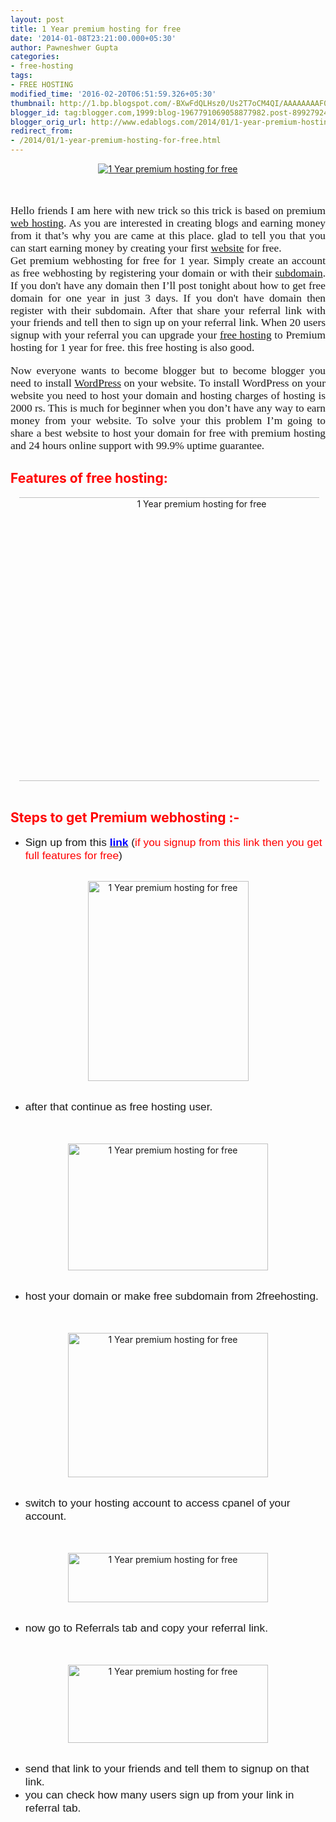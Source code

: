 ```yaml
---
layout: post
title: 1 Year premium hosting for free
date: '2014-01-08T23:21:00.000+05:30'
author: Pawneshwer Gupta
categories:
- free-hosting
tags:
- FREE HOSTING
modified_time: '2016-02-20T06:51:59.326+05:30'
thumbnail: http://1.bp.blogspot.com/-BXwFdQLHsz0/Us2T7oCM4QI/AAAAAAAAF04/_DXMT4t9onA/s72-c/bigrock+free+webhosting.png
blogger_id: tag:blogger.com,1999:blog-1967791069058877982.post-8992792404863728538
blogger_orig_url: http://www.edablogs.com/2014/01/1-year-premium-hosting-for-free.html
redirect_from:
- /2014/01/1-year-premium-hosting-for-free.html
---
```


<div dir="ltr" style="text-align: left;" trbidi="on"><div class="MsoNormal" style="text-align: left;"><div class="separator" style="clear: both; text-align: center;"><a href="http://1.bp.blogspot.com/-BXwFdQLHsz0/Us2T7oCM4QI/AAAAAAAAF04/_DXMT4t9onA/s1600/bigrock+free+webhosting.png" imageanchor="1" style="margin-left: 1em; margin-right: 1em;"><img alt="1 Year premium hosting for free" border="0" src="http://1.bp.blogspot.com/-BXwFdQLHsz0/Us2T7oCM4QI/AAAAAAAAF04/_DXMT4t9onA/s1600/bigrock+free+webhosting.png" title="1 Year premium hosting for free" /></a></div><span style="font-family: Georgia, Times New Roman, serif;"><br /></span><span style="font-family: Georgia, Times New Roman, serif;"><br /></span><br /><div class="MsoNormal" style="text-align: justify;"><span style="font-family: &quot;Verdana&quot;,&quot;sans-serif&quot;; font-size: 13.0pt; line-height: 115%;">Hello friends I am here with new trick so this trick is based on premium <a class="zem_slink" href="http://en.wikipedia.org/wiki/Web_hosting_service" rel="wikipedia" target="_blank" title="Web hosting service">web hosting</a>. As you are interested in creating blogs and earning money from it that’s why you are came at this place. glad to tell you that you can start earning money by creating your first <a class="zem_slink" href="http://en.wikipedia.org/wiki/Website" rel="wikipedia" target="_blank" title="Website">website</a> for free.<o:p></o:p></span></div><div class="MsoNormal" style="text-align: justify;"><span style="font-family: &quot;Verdana&quot;,&quot;sans-serif&quot;; font-size: 13.0pt; line-height: 115%;">Get premium webhosting for free for 1 year. Simply create an account as free webhosting by registering your domain or with their <a class="zem_slink" href="http://en.wikipedia.org/wiki/Subdomain" rel="wikipedia" target="_blank" title="Subdomain">subdomain</a>. If you don't have any domain then I’ll post tonight about how to get free domain for one year in just 3 days. If you don't have domain then register with their subdomain. After that share your referral link with your friends and tell then to sign up on your referral link. When 20 users signup with your referral you can upgrade your <a class="zem_slink" href="http://en.wikipedia.org/wiki/Free_web_hosting_service" rel="wikipedia" target="_blank" title="Free web hosting service">free hosting</a> to Premium hosting for 1 year for free. this free hosting is also good.<o:p></o:p></span></div><div style="text-align: justify;"><br /></div><div class="MsoNormal" style="text-align: justify;"><span style="font-family: &quot;Verdana&quot;,&quot;sans-serif&quot;; font-size: 13.0pt; line-height: 115%;">Now everyone wants to become blogger but to become blogger you need to install <a class="zem_slink" href="http://wordpress.org/" rel="homepage" target="_blank" title="WordPress">WordPress</a> on your website. To install WordPress on your website you need to host your domain and hosting charges of hosting is 2000 rs. This is much for beginner when you don’t have any way to earn money from your website. To solve your this problem I’m going to share a best website to host your domain for free with premium hosting and 24 hours online support with 99.9% uptime guarantee.<o:p></o:p></span></div></div><div class="MsoNormal" style="text-align: left;"><h2 style="text-align: left;"><span style="color: red;">Features of free hosting:</span></h2></div><div class="MsoNormal" style="margin-left: .25in; mso-list: l1 level1 lfo2; text-indent: -.25in;"><div class="separator" style="clear: both; text-align: center;"><a href="http://1.bp.blogspot.com/-EJaOuqf2_-I/UtGqPrHaX4I/AAAAAAAAF2Y/MJIoCMawE3M/s1600/Untitled.jpg" imageanchor="1" style="margin-left: 1em; margin-right: 1em;"><img alt="1 Year premium hosting for free" border="0" src="http://1.bp.blogspot.com/-EJaOuqf2_-I/UtGqPrHaX4I/AAAAAAAAF2Y/MJIoCMawE3M/s1600/Untitled.jpg" height="454" title="1 Year premium hosting for free" width="640" /></a></div><br /><h2 style="text-align: left;"><span style="color: red;">Steps to get Premium webhosting :-</span></h2></div><ul style="text-align: left;"><li><span style="font-family: Verdana, sans-serif; font-size: 13pt;">Sign up from      this&nbsp;<a href="http://api.2freehosting.com/redir/4418834"><b><span style="color: blue;">link</span></b></a>&nbsp;(</span><span style="color: red; font-family: Verdana, sans-serif; font-size: 13pt;">if you      signup from this link then you get full features for free</span><span style="font-family: Verdana, sans-serif; font-size: 13pt;">)</span></li></ul><div style="text-align: left;"><span style="font-family: Georgia, 'Times New Roman', serif;"></span><span style="font-family: Georgia, 'Times New Roman', serif;"><br /></span></div><div class="separator" style="clear: both; text-align: center;"><a href="http://1.bp.blogspot.com/-i7Gd4CjK8n0/Us2T-UzkoFI/AAAAAAAAF1Y/hhqTZ7-P_k0/s1600/1.png" imageanchor="1" style="margin-left: 1em; margin-right: 1em;"><img alt="1 Year premium hosting for free" border="0" src="http://1.bp.blogspot.com/-i7Gd4CjK8n0/Us2T-UzkoFI/AAAAAAAAF1Y/hhqTZ7-P_k0/s1600/1.png" height="320" title="1 Year premium hosting for free" width="257" /></a></div><div class="separator" style="clear: both; text-align: center;"><br /></div><div class="MsoNormal" style="margin-left: 0.25in; text-align: left;"></div><ul style="text-align: left;"><li><span style="font-family: Verdana, sans-serif; font-size: 13pt;">after that continue as free hosting user.</span></li></ul><div style="text-align: left;"><br /></div><div style="text-align: left;"><br /></div><div class="separator" style="clear: both; text-align: center;"><a href="http://4.bp.blogspot.com/-9C_pSAeEY28/Us2T-UgC9kI/AAAAAAAAF1Q/V7XZE_E8GO8/s1600/2.png" imageanchor="1" style="margin-left: 1em; margin-right: 1em;"><img alt="1 Year premium hosting for free" border="0" src="http://4.bp.blogspot.com/-9C_pSAeEY28/Us2T-UgC9kI/AAAAAAAAF1Q/V7XZE_E8GO8/s1600/2.png" height="203" title="1 Year premium hosting for free" width="320" /></a></div><div class="separator" style="clear: both; text-align: center;"><br /></div><div class="MsoNormal" style="margin-left: 0.25in; text-align: left;"></div><ul style="text-align: left;"><li><span style="font-family: Verdana, sans-serif; font-size: 13pt;">host your domain or make free subdomain from 2freehosting.</span></li></ul><div style="text-align: left;"><br /></div><div style="text-align: left;"><br /></div><div class="separator" style="clear: both; text-align: center;"><a href="http://1.bp.blogspot.com/-NP_G50JC-cU/Us2T-nLQPTI/AAAAAAAAF1U/0KEfN8O-BkE/s1600/3.png" imageanchor="1" style="margin-left: 1em; margin-right: 1em;"><img alt="1 Year premium hosting for free" border="0" src="http://1.bp.blogspot.com/-NP_G50JC-cU/Us2T-nLQPTI/AAAAAAAAF1U/0KEfN8O-BkE/s1600/3.png" height="231" title="1 Year premium hosting for free" width="320" /></a></div><div class="separator" style="clear: both; text-align: center;"><br /></div><div class="MsoNormal" style="margin-left: 0.25in; text-align: left;"></div><ul style="text-align: left;"><li><span style="font-family: Verdana, sans-serif; font-size: 13pt;">switch to your hosting account to access cpanel of your account.</span></li></ul><div style="text-align: left;"><br /></div><div style="text-align: left;"><br /></div><div class="separator" style="clear: both; text-align: center;"><a href="http://4.bp.blogspot.com/-BkS8gGznYyA/Us2T_D0Bd-I/AAAAAAAAF1c/q3iVqUPt3vI/s1600/4.png" imageanchor="1" style="margin-left: 1em; margin-right: 1em;"><img alt="1 Year premium hosting for free" border="0" src="http://4.bp.blogspot.com/-BkS8gGznYyA/Us2T_D0Bd-I/AAAAAAAAF1c/q3iVqUPt3vI/s1600/4.png" height="79" title="1 Year premium hosting for free" width="320" /></a></div><div class="separator" style="clear: both; text-align: center;"><br /></div><div class="MsoNormal" style="margin-left: 0.25in; text-align: left;"></div><ul style="text-align: left;"><li><span style="font-family: Verdana, sans-serif; font-size: 13pt;">now go to Referrals tab and copy your referral link.</span></li></ul><div style="text-align: left;"><br /></div><div style="text-align: left;"><br /></div><div class="separator" style="clear: both; text-align: center;"><a href="http://3.bp.blogspot.com/-ZRNWNASGq4c/Us2U0yZKugI/AAAAAAAAF1s/f-VtBAscgmc/s1600/5.png" imageanchor="1" style="margin-left: 1em; margin-right: 1em;"><img alt="1 Year premium hosting for free" border="0" src="http://3.bp.blogspot.com/-ZRNWNASGq4c/Us2U0yZKugI/AAAAAAAAF1s/f-VtBAscgmc/s1600/5.png" height="125" title="1 Year premium hosting for free" width="320" /></a></div><div class="separator" style="clear: both; text-align: center;"><br /></div><div class="MsoNormal" style="margin-left: 0.25in; text-align: left;"></div><ul style="text-align: left;"><li><span style="font-family: Verdana, sans-serif; font-size: 13pt;">send that link to your friends and tell them to signup on that link.</span></li><li><span style="font-family: Verdana, sans-serif; font-size: 13pt;">you can check how many users sign up from your link in referral tab.</span></li></ul><div style="text-align: left;"><br /></div><div class="separator" style="clear: both; text-align: center;"></div></div>